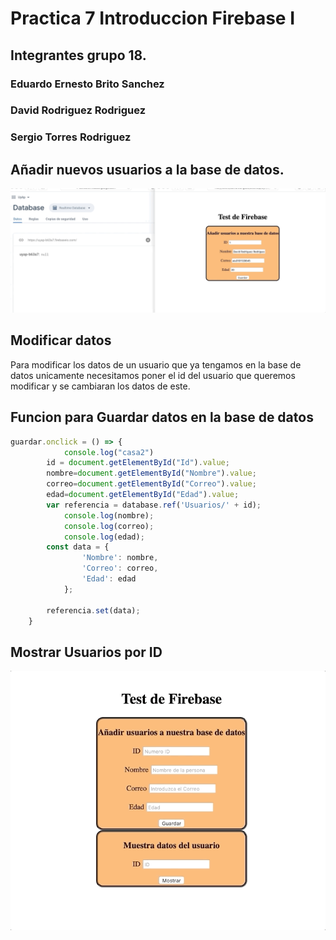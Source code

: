 # Practica 7 Introduccion Firebase I

## Integrantes grupo 18.

### Eduardo Ernesto Brito Sanchez
### David Rodriguez Rodriguez
### Sergio Torres Rodriguez

## Añadir nuevos usuarios a la base de datos.

![](./capturas/Gif_Firebase.gif)

## Modificar datos

Para modificar los datos de un usuario que ya tengamos en la base de datos unicamente necesitamos poner el id del usuario que queremos modificar y se cambiaran los datos de este.

## Funcion para Guardar datos en la base de datos


```js
guardar.onclick = () => {
            console.log("casa2")
        id = document.getElementById("Id").value;
        nombre=document.getElementById("Nombre").value;
        correo=document.getElementById("Correo").value;
        edad=document.getElementById("Edad").value;
        var referencia = database.ref('Usuarios/' + id);
            console.log(nombre);
            console.log(correo);
            console.log(edad);
        const data = {
                'Nombre': nombre,
                'Correo': correo,
                'Edad': edad 
            };
        
        referencia.set(data);
    }
```

## Mostrar Usuarios por ID 

![](./capturas/MostrarUsuarios.gif)
